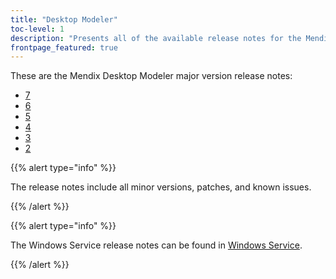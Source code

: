 ```yaml
---
title: "Desktop Modeler"
toc-level: 1
description: "Presents all of the available release notes for the Mendix Desktop Modeler."
frontpage_featured: true
---
```


These are the Mendix Desktop Modeler major version release notes:

* [7](7)
* [6](6)
* [5](5)
* [4](4)
* [3](3)
* [2](2)

{{% alert type="info" %}}

The release notes include all minor versions, patches, and known issues.

{{% /alert %}}

{{% alert type="info" %}}

The Windows Service release notes can be found in [Windows Service](windows-service).

{{% /alert %}}

